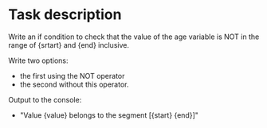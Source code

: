 # Task description
Write an if condition to check that the value of the age variable is NOT in the range of {srtart} and {end} inclusive. 

Write two options: 
- the first using the NOT operator
- the second without this operator.

Output to the console:
- "Value {value} belongs to the segment [{start} {end}]"
